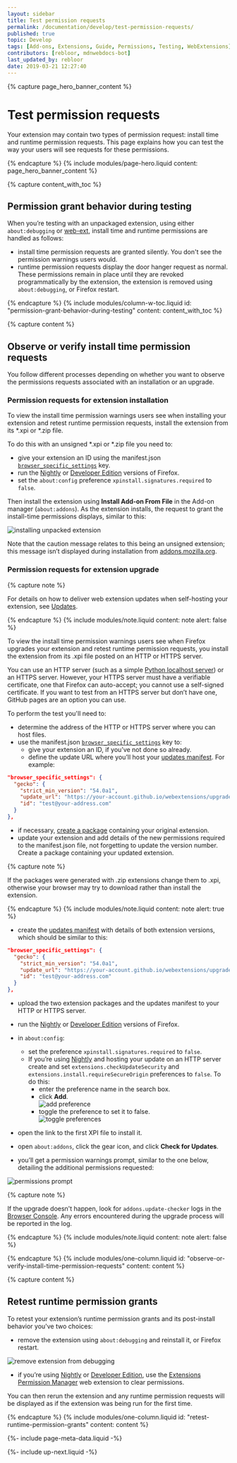 ```yaml
---
layout: sidebar
title: Test permission requests
permalink: /documentation/develop/test-permission-requests/
published: true
topic: Develop
tags: [Add-ons, Extensions, Guide, Permissions, Testing, WebExtensions]
contributors: [rebloor, mdnwebdocs-bot]
last_updated_by: rebloor
date: 2019-03-21 12:27:40
---
```


<!-- Page Hero Banner -->

{% capture page_hero_banner_content %}

# Test permission requests

Your extension may contain two types of permission request: install time and runtime permission requests. This page explains how you can test the way your users will see requests for these permissions.

{% endcapture %}
{% include modules/page-hero.liquid
    content: page_hero_banner_content
%}

<!-- Content with Table of Contents Module -->

{% capture content_with_toc %}

## Permission grant behavior during testing

When you’re testing with an unpackaged extension, using either `about:debugging` or [web-ext](/documentation/develop/web-ext-command-reference), install time and runtime permissions are handled as follows:

- install time permission requests are granted silently. You don't see the permission warnings users would.
- runtime permission requests display the door hanger request as normal. These permissions remain in place until they are revoked programmatically by the extension, the extension is removed using `about:debugging`, or Firefox restart.

{% endcapture %}
{% include modules/column-w-toc.liquid
  id: "permission-grant-behavior-during-testing"
  content: content_with_toc
%}

<!-- END: Content with Table of Contents -->

<!-- Single Column Body Module -->

{% capture content %}

## Observe or verify install time permission requests

You follow different processes depending on whether you want to observe the permissions requests associated with an installation or an upgrade.

### Permission requests for extension installation

To view the install time permission warnings users see when installing your extension and retest runtime permission requests, install the extension from its \*.xpi or \*.zip file.

To do this with an unsigned \*.xpi or \*.zip file you need to:

- give your extension an ID using the manifest.json [`browser_specific_settings`](https://developer.mozilla.org/docs/browser_specific_settings) key.
- run the [Nightly](https://nightly.mozilla.org/) or [Developer Edition](https://www.mozilla.org/firefox/developer/) versions of Firefox.
- set the `about:config` preference `xpinstall.signatures.required` to `false`.

Then install the extension using **Install Add-on From File** in the Add-on manager (`about:addons`). As the extension installs, the request to grant the install-time permissions displays, similar to this:

![installing unpacked extension](/assets/img/documentation/develop/installing_unpackaged_extension.png)

Note that the caution message relates to this being an unsigned extension; this message isn’t displayed during installation from [addons.mozilla.org](https://addons.mozilla.org).

### Permission requests for extension upgrade

{% capture note %}

For details on how to deliver web extension updates when self-hosting your extension, see [Updates](https://developer.mozilla.org/docs/Mozilla/Add-ons/Updates).

{% endcapture %}
{% include modules/note.liquid
    content: note
    alert: false
%}

To view the install time permission warnings users see when Firefox upgrades your extension and retest runtime permission requests, you install the extension from its .xpi file posted on an HTTP or HTTPS server.

You can use an HTTP server (such as a simple [Python localhost server](https://developer.mozilla.org/docs/Learn/Common_questions/set_up_a_local_testing_server)) or an HTTPS server. However, your HTTPS server must have a verifiable certificate, one that Firefox can auto-accept; you cannot use a self-signed certificate. If you want to test from an HTTPS server but don’t have one, GitHub pages are an option you can use.

To perform the test you'll need to:

- determine the address of the HTTP or HTTPS server where you can host files.
- use the manifest.json [`browser_specific_settings`](https://developer.mozilla.org/docs/browser_specific_settings) key to:
  - give your extension an ID, if you’ve not done so already.
  - define the update URL where you’ll host your [updates manifest](https://developer.mozilla.org/docs/Mozilla/Add-ons/Updates). For example:

```json
"browser_specific_settings": {
  "gecko": {
    "strict_min_version": "54.0a1",
    "update_url": "https://your-account.github.io/webextensions/upgrade.json",
    "id": "test@your-address.com"
  }
},
```

- if necessary, [create a package](/documentation/publish/package-your-extension) containing your original extension.
- update your extension and add details of the new permissions required to the manifest.json file, not forgetting to update the version number. Create a package containing your updated extension.

{% capture note %}

If the packages were generated with .zip extensions change them to .xpi, otherwise your browser may try to download rather than install the extension.

{% endcapture %}
{% include modules/note.liquid
    content: note
    alert: true
%}

- create the [updates manifest](https://developer.mozilla.org/docs/Mozilla/Add-ons/Updates) with details of both extension versions, which should be similar to this:

```json
"browser_specific_settings": {
  "gecko": {
    "strict_min_version": "54.0a1",
    "update_url": "https://your-account.github.io/webextensions/upgrade.json",
    "id": "test@your-address.com"
  }
},
```

- upload the two extension packages and the updates manifest to your HTTP or HTTPS server.
- run the [Nightly](https://nightly.mozilla.org/) or [Developer Edition](https://www.mozilla.org/firefox/developer/) versions of Firefox.
- in `about:config`:

  - set the preference `xpinstall.signatures.required` to `false`.
  - If you’re using [Nightly](https://nightly.mozilla.org/) and hosting your update on an HTTP server create and set `extensions.checkUpdateSecurity` and `extensions.install.requireSecureOrigin` preferences to `false`. To do this:
    - enter the preference name in the search box.
    - click **Add**. <br/> ![add preference](/assets/img/documentation/develop/preference_create_2.png)
    - toggle the preference to set it to false. <br/> ![toggle preferences](/assets/img/documentation/develop/preference_toggle_2.png)

- open the link to the first XPI file to install it.
- open `about:addons`, click the gear icon, and click **Check for Updates**.
- you’ll get a permission warnings prompt, similar to the one below, detailing the additional permissions requested:

![permissions prompt](/assets/img/documentation/develop/upgrade_install_2.png)

{% capture note %}

If the upgrade doesn't happen, look for `addons.update-checker` logs in the [Browser Console](https://developer.mozilla.org/docs/Tools/Browser_Console). Any errors encountered during the upgrade process will be reported in the log.

{% endcapture %}
{% include modules/note.liquid
    content: note
    alert: false
%}

{% endcapture %}
{% include modules/one-column.liquid
  id: "observe-or-verify-install-time-permission-requests"
  content: content
%}

<!-- END: Single Column Body Module -->

<!-- Single Column Body Module -->

{% capture content %}

## Retest runtime permission grants

To retest your extension’s runtime permission grants and its post-install behavior you've two choices:

- remove the extension using `about:debugging` and reinstall it, or Firefox restart.

![remove extension from debugging](/assets/img/documentation/develop/reload_to_retest.png)

- if you’re using [Nightly](https://nightly.mozilla.org/) or [Developer Edition](https://www.mozilla.org/firefox/developer/), use the [Extensions Permission Manager](https://github.com/rpl/dev-webext-permissions-manager) web extension to clear permissions.

You can then rerun the extension and any runtime permission requests will be displayed as if the extension was being run for the first time.

{% endcapture %}
{% include modules/one-column.liquid
  id: "retest-runtime-permission-grants"
  content: content
%}

<!-- END: Single Column Body Module -->

<!-- Meta Data -->

{%- include page-meta-data.liquid -%}

<!-- END: Meta Data -->

<!-- Up Next -->

{%- include up-next.liquid -%}

<!-- END: Up Next -->
